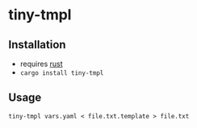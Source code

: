 # tiny-tmpl

## Installation

- requires [rust](https://rustup.rs)
- `cargo install tiny-tmpl`

## Usage
```
tiny-tmpl vars.yaml < file.txt.template > file.txt
```
